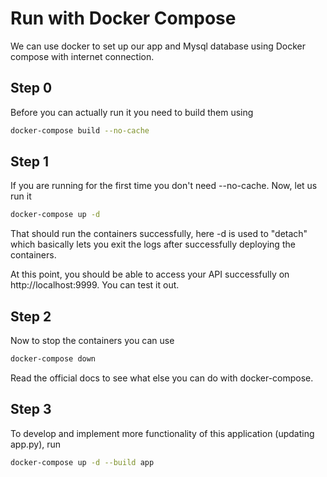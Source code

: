 # Run with Docker Compose
We can use docker to set up our app and Mysql database using Docker compose with internet connection.
## Step 0
Before you can actually run it you need to build them using
```bash
docker-compose build --no-cache
```
## Step 1
If you are running for the first time you don't need --no-cache. Now, let us run it

```bash
docker-compose up -d
```
That should run the containers successfully, here -d is used to "detach" which basically lets you exit the logs after successfully deploying the containers.

At this point, you should be able to access your API successfully on http://localhost:9999. You can test it out. 

## Step 2
Now to stop the containers you can use
```bash
docker-compose down
```
Read the official docs to see what else you can do with docker-compose. 

## Step 3
To develop and implement more functionality of this application (updating app.py), run 
```bash
docker-compose up -d --build app
```
